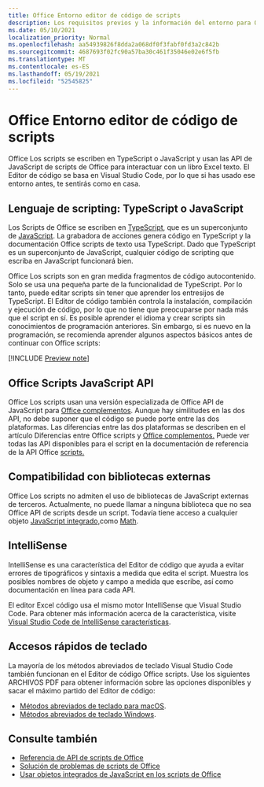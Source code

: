 ```yaml
---
title: Office Entorno editor de código de scripts
description: Los requisitos previos y la información del entorno para Office scripts en Excel en la Web.
ms.date: 05/10/2021
localization_priority: Normal
ms.openlocfilehash: aa54939826f8dda2a068df0f3fabf0fd3a2c842b
ms.sourcegitcommit: 4687693f02fc90a57ba30c461f35046e02e6f5fb
ms.translationtype: MT
ms.contentlocale: es-ES
ms.lasthandoff: 05/19/2021
ms.locfileid: "52545825"
---
```

# <a name="office-scripts-code-editor-environment"></a>Office Entorno editor de código de scripts

Office Los scripts se escriben en TypeScript o JavaScript y usan las API de JavaScript de scripts de Office para interactuar con un libro Excel texto. El Editor de código se basa en Visual Studio Code, por lo que si has usado ese entorno antes, te sentirás como en casa.

## <a name="scripting-language-typescript-or-javascript"></a>Lenguaje de scripting: TypeScript o JavaScript

Los Scripts de Office se escriben en [TypeScript](https://www.typescriptlang.org/docs/home.html), que es un superconjunto de [JavaScript](https://developer.mozilla.org/docs/Web/JavaScript). La grabadora de acciones genera código en TypeScript y la documentación Office scripts de texto usa TypeScript. Dado que TypeScript es un superconjunto de JavaScript, cualquier código de scripting que escriba en JavaScript funcionará bien.

Office Los scripts son en gran medida fragmentos de código autocontenido. Solo se usa una pequeña parte de la funcionalidad de TypeScript. Por lo tanto, puede editar scripts sin tener que aprender los entresijos de TypeScript. El Editor de código también controla la instalación, compilación y ejecución de código, por lo que no tiene que preocuparse por nada más que el script en sí. Es posible aprender el idioma y crear scripts sin conocimientos de programación anteriores. Sin embargo, si es nuevo en la programación, se recomienda aprender algunos aspectos básicos antes de continuar con Office scripts:

[!INCLUDE [Preview note](../includes/coding-basics-references.md)]

## <a name="office-scripts-javascript-api"></a>Office Scripts JavaScript API

Office Los scripts usan una versión especializada de Office API de JavaScript para [Office complementos](/office/dev/add-ins/overview/index). Aunque hay similitudes en las dos API, no debe suponer que el código se puede porte entre las dos plataformas. Las diferencias entre las dos plataformas se describen en el artículo Diferencias entre Office scripts y [Office complementos.](../resources/add-ins-differences.md#apis) Puede ver todas las API disponibles para el script en la documentación de referencia de la API Office [scripts.](/javascript/api/office-scripts/overview)

## <a name="external-library-support"></a>Compatibilidad con bibliotecas externas

Office Los scripts no admiten el uso de bibliotecas de JavaScript externas de terceros. Actualmente, no puede llamar a ninguna biblioteca que no sea Office API de scripts desde un script. Todavía tiene acceso a cualquier objeto [JavaScript integrado,](../develop/javascript-objects.md)como [Math](https://developer.mozilla.org/docs/Web/JavaScript/Reference/Global_Objects/Math).

## <a name="intellisense"></a>IntelliSense

IntelliSense es una característica del Editor de código que ayuda a evitar errores de tipográficos y sintaxis a medida que edita el script. Muestra los posibles nombres de objeto y campo a medida que escribe, así como documentación en línea para cada API.

El editor Excel código usa el mismo motor IntelliSense que Visual Studio Code. Para obtener más información acerca de la característica, visite [Visual Studio Code de IntelliSense características](https://code.visualstudio.com/docs/editor/intellisense#_intellisense-features).

## <a name="keyboard-shortcuts"></a>Accesos rápidos de teclado

La mayoría de los métodos abreviados de teclado Visual Studio Code también funcionan en el Editor de código Office scripts. Use los siguientes ARCHIVOS PDF para obtener información sobre las opciones disponibles y sacar el máximo partido del Editor de código:

- [Métodos abreviados de teclado para macOS](https://code.visualstudio.com/shortcuts/keyboard-shortcuts-macos.pdf).
- [Métodos abreviados de teclado Windows](https://code.visualstudio.com/shortcuts/keyboard-shortcuts-windows.pdf).

## <a name="see-also"></a>Consulte también

- [Referencia de API de scripts de Office](/javascript/api/office-scripts/overview)
- [Solución de problemas de scripts de Office](../testing/troubleshooting.md)
- [Usar objetos integrados de JavaScript en los scripts de Office](../develop/javascript-objects.md)
